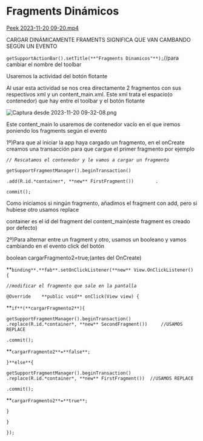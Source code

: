 # Fragments Dinámicos

[Peek 2023-11-20 09-20.mp4](Fragments%20Dina%CC%81micos%208590280de90047e19b8bfba4a2938630/Peek_2023-11-20_09-20.mp4)

CARGAR DINÁMICAMENTE FRAMENTS SIGNIFICA QUE VAN CAMBANDO SEGÚN UN EVENTO

`getSupportActionBar().setTitle(**"Fragments Dinamicos"**);`//para cambiar el nombre del toolbar

Usaremos la actividad del botón flotante

Al usar esta actividad se nos crea directamente 2 fragmentos con sus respectivos xml y un content_main.xml. Este xml trata el espacio(o contenedor) que hay entre el toolbar y el botón flotante

![Captura desde 2023-11-20 09-32-08.png](Fragments%20Dina%CC%81micos%208590280de90047e19b8bfba4a2938630/Captura_desde_2023-11-20_09-32-08.png)

Este content_main lo usaremos de contenedor vacío en el que iremos poniendo los fragments según el evento

1º)Para que al iniciar la app haya cargado un fragmento, en el onCreate creamos una transacción para que cargue el primer fragmento por ejemplo

*`// Rescatamos el contenedor y le vamos a cargar un fragmento`*

`getSupportFragmentManager().beginTransaction()`        

`.add(R.id.*container*, **new** FirstFragment())        .`

`commit();`

Como iniciamos si ningún fragmento, añadimos el fragment con add, pero si hubiese otro usamos replace

container es el id del fragment del content_main(este fragment es creado por defecto)

2º)Para alternar entre un fragment y otro, usamos un booleano y vamos cambiando en el evento click del botón

boolean cargarFragmento2=true;(antes del OnCreate)

**`binding**.**fab**.setOnClickListener(**new** View.OnClickListener() {`    

*`//modificar el fragmento que sale en la pantalla`*    

`@Override    **public void** onClick(View view) {`        

**`if**(**cargarFragmento2**){`            

`getSupportFragmentManager().beginTransaction()                    .replace(R.id.*container*, **new** SecondFragment())     //USAMOS REPLACE`               

`.commit();`            

**`cargarFragmento2**=**false**;`        

`}**else**{`            

`getSupportFragmentManager().beginTransaction()                    .replace(R.id.*container*, **new** FirstFragment())  //USAMOS REPLACE`                  

`.commit();`            

**`cargarFragmento2**=**true**;`        

`}`    

`}`

`});`